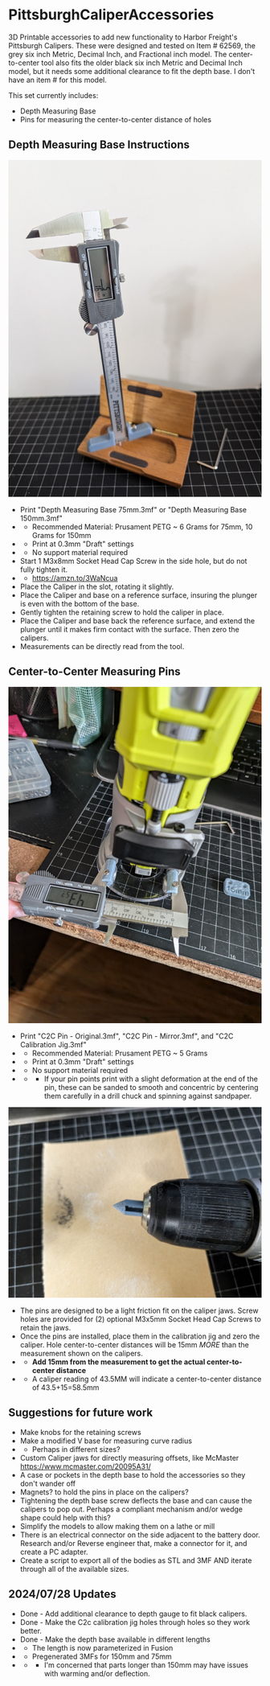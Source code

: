 # PittsburghCaliperAccessories
3D Printable accessories to add new functionality to Harbor Freight's Pittsburgh Calipers.  These were designed and tested on Item # 62569, the grey six inch Metric, Decimal Inch, and Fractional inch model.  The center-to-center tool also fits the older black six inch Metric and Decimal Inch model, but it needs some additional clearance to fit the depth base. I don't have an item # for this model.

This set currently includes:
* Depth Measuring Base
* Pins for measuring the center-to-center distance of holes


## Depth Measuring Base Instructions
![Using the depth measuring base](Pictures/DMB-UsingtheDepthMeasuringBase.jpg)
* Print "Depth Measuring Base 75mm.3mf" or "Depth Measuring Base 150mm.3mf"
* * Recommended Material: Prusament PETG ~ 6 Grams for 75mm, 10 Grams for 150mm
* * Print at 0.3mm "Draft" settings
* * No support material required
* Start 1 M3x8mm Socket Head Cap Screw in the side hole, but do not fully tighten it.
* * https://amzn.to/3WaNcua
* Place the Caliper in the slot, rotating it slightly.
* Place the Caliper and base on a reference surface, insuring the plunger is even with the bottom of the base.
* Gently tighten the retaining screw to hold the caliper in place.
* Place the Caliper and base back the reference surface, and extend the plunger until it makes firm contact with the surface.  Then zero the calipers.
* Measurements can be directly read from the tool.

## Center-to-Center Measuring Pins
![Measuring Hole spacing on a tool](Pictures/C2C-MeasuringHoleSpacing.jpg)
* Print "C2C Pin - Original.3mf", "C2C Pin - Mirror.3mf", and "C2C Calibration Jig.3mf"
* * Recommended Material: Prusament PETG ~ 5 Grams 
* * Print at 0.3mm "Draft" settings
* * No support material required
* * * If your pin points print with a slight deformation at the end of the pin, these can be sanded to smooth and concentric by centering them carefully in a drill chuck and spinning against sandpaper.

![Sanding points](Pictures/C2C-SandingToACleanPoint.jpg)

* The pins are designed to be a light friction fit on the caliper jaws. Screw holes are provided for (2) optional M3x5mm Socket Head Cap Screws to retain the jaws.
* Once the pins are installed, place them in the calibration jig and zero the caliper.  Hole center-to-center distances will be 15mm *MORE* than the measurement shown on the calipers.
* * __Add 15mm from the measurement to get the actual center-to-center distance__
* * A caliper reading of 43.5MM will indicate a center-to-center distance of 43.5+15=58.5mm

## Suggestions for future work
* Make knobs for the retaining screws
* Make a modified V base for measuring curve radius
* * Perhaps in different sizes?
* Custom Caliper jaws for directly measuring offsets, like McMaster https://www.mcmaster.com/20095A31/
* A case or pockets in the depth base to hold the accessories so they don't wander off
* Magnets? to hold the pins in place on the calipers?
* Tightening the depth base screw deflects the base and can cause the calipers to pop out.  Perhaps a compliant mechanism and/or wedge shape could help with this?
* Simplify the models to allow making them on a lathe or mill
* There is an electrical connector on the side adjacent to the battery door.  Research and/or Reverse engineer that, make a connector for it, and create a PC adapter.
* Create a script to export all of the bodies as STL and 3MF AND iterate through all of the available sizes.

## 2024/07/28 Updates
* Done - Add additional clearance to depth gauge to fit black calipers.
* Done - Make the C2c calibration jig holes through holes so they work better.
* Done - Make the depth base available in different lengths
* * The length is now parameterized in Fusion
* * Pregenerated 3MFs for 150mm and 75mm
* * * I'm concerned that parts longer than 150mm may have issues with warming and/or deflection.